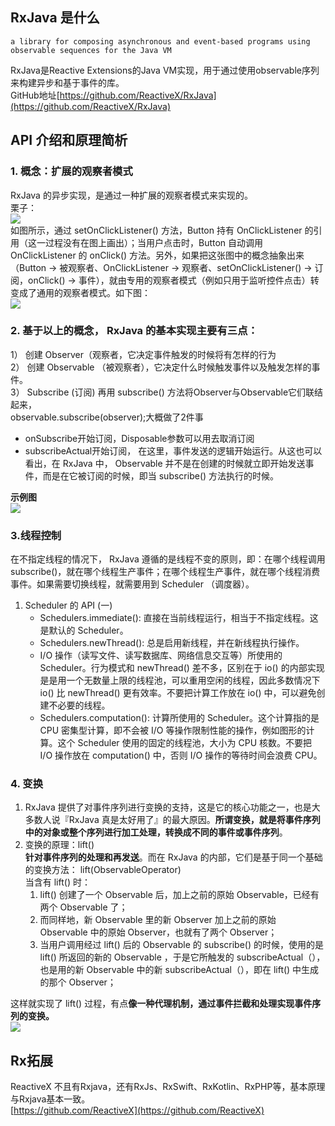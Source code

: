 ## RxJava 是什么
  	a library for composing asynchronous and event-based programs using observable sequences for the Java VM

RxJava是Reactive Extensions的Java VM实现，用于通过使用observable序列来构建异步和基于事件的库。  
GitHub地址[https://github.com/ReactiveX/RxJava](https://github.com/ReactiveX/RxJava)

## API 介绍和原理简析
### 1. 概念：扩展的观察者模式  
RxJava 的异步实现，是通过一种扩展的观察者模式来实现的。  
栗子：  
![](http://ww4.sinaimg.cn/mw1024/52eb2279jw1f2rx42h1wgj20fz03rglt.jpg)  
如图所示，通过 setOnClickListener() 方法，Button 持有 OnClickListener 的引用（这一过程没有在图上画出）；当用户点击时，Button 自动调用 OnClickListener 的 onClick() 方法。另外，如果把这张图中的概念抽象出来（Button -> 被观察者、OnClickListener -> 观察者、setOnClickListener() -> 订阅，onClick() -> 事件），就由专用的观察者模式（例如只用于监听控件点击）转变成了通用的观察者模式。如下图：  
![](http://ww3.sinaimg.cn/mw1024/52eb2279jw1f2rx4446ldj20ga03p74h.jpg)
### 2. 基于以上的概念， RxJava 的基本实现主要有三点：  
  1） 创建 Observer（观察者，它决定事件触发的时候将有怎样的行为  
  2） 创建 Observable （被观察者），它决定什么时候触发事件以及触发怎样的事件。   
  3） Subscribe (订阅)  再用 subscribe() 方法将Observer与Observable它们联结起来，  
observable.subscribe(observer);大概做了2件事  
  - onSubscribe开始订阅，Disposable参数可以用去取消订阅  
  - subscribeActual开始订阅， 在这里，事件发送的逻辑开始运行。从这也可以看出，在 RxJava 中， Observable 并不是在创建的时候就立即开始发送事件，而是在它被订阅的时候，即当 subscribe() 方法执行的时候。  
 
**示例图**  
![](http://upload-images.jianshu.io/upload_images/1008453-c6712bd320b8caf1.png?imageMogr2/auto-orient/strip%7CimageView2/2/w/1240)  
### 3.线程控制 
在不指定线程的情况下， RxJava 遵循的是线程不变的原则，即：在哪个线程调用 subscribe()，就在哪个线程生产事件；在哪个线程生产事件，就在哪个线程消费事件。如果需要切换线程，就需要用到 Scheduler （调度器）。  
1) Scheduler 的 API (一)  
	- Schedulers.immediate(): 直接在当前线程运行，相当于不指定线程。这是默认的 Scheduler。  
	- Schedulers.newThread(): 总是启用新线程，并在新线程执行操作。  
	- I/O 操作（读写文件、读写数据库、网络信息交互等）所使用的 Scheduler。行为模式和 newThread() 差不多，区别在于 io() 的内部实现是是用一个无数量上限的线程池，可以重用空闲的线程，因此多数情况下 io() 比 newThread() 更有效率。不要把计算工作放在 io() 中，可以避免创建不必要的线程。  
	- Schedulers.computation(): 计算所使用的 Scheduler。这个计算指的是 CPU 密集型计算，即不会被 I/O 等操作限制性能的操作，例如图形的计算。这个 Scheduler 使用的固定的线程池，大小为 CPU 核数。不要把 I/O 操作放在 computation() 中，否则 I/O 操作的等待时间会浪费 CPU。

### 4. 变换
1. RxJava 提供了对事件序列进行变换的支持，这是它的核心功能之一，也是大多数人说『RxJava 真是太好用了』的最大原因。**所谓变换，就是将事件序列中的对象或整个序列进行加工处理，转换成不同的事件或事件序列**。
2. 变换的原理：lift()  
**针对事件序列的处理和再发送**。而在 RxJava 的内部，它们是基于同一个基础的变换方法： 
lift(ObservableOperator)  
当含有 lift() 时：  
	1. lift() 创建了一个 Observable 后，加上之前的原始 Observable，已经有两个 Observable 了；  
	2. 而同样地，新 Observable 里的新 Observer 加上之前的原始 Observable 中的原始 Observer，也就有了两个 Observer； 
	3. 当用户调用经过 lift() 后的 Observable 的 subscribe() 的时候，使用的是 lift() 所返回的新的 Observable ，于是它所触发的 subscribeActual（），也是用的新 Observable 中的新 subscribeActual（），即在 lift() 中生成的那个 Observer；        
       
这样就实现了 lift() 过程，有点**像一种代理机制，通过事件拦截和处理实现事件序列的变换。**  
![](http://i.imgur.com/uBIMPFA.png)   

## Rx拓展
ReactiveX 不且有Rxjava，还有RxJs、RxSwift、RxKotlin、RxPHP等，基本原理与Rxjava基本一致。  
[https://github.com/ReactiveX](https://github.com/ReactiveX)





